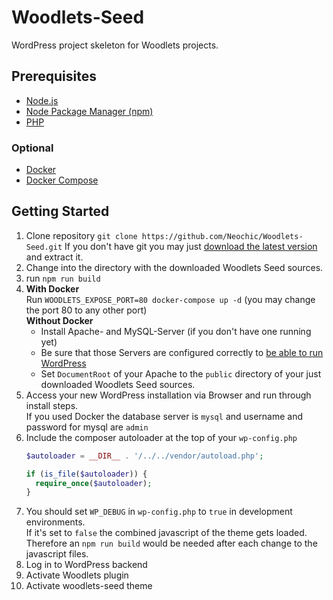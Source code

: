 # Woodlets-Seed
WordPress project skeleton for Woodlets projects.

## Prerequisites
* [Node.js](https://nodejs.org/)
* [Node Package Manager (npm)](https://www.npmjs.com/)
* [PHP](http://www.php.net/)

### Optional
* [Docker](https://docs.docker.com/)
* [Docker Compose](https://docs.docker.com/compose/)

## Getting Started
1. Clone repository ```git clone https://github.com/Neochic/Woodlets-Seed.git```
   If you don't have git you may just [download the latest version](https://github.com/Neochic/Woodlets/archive/master.zip) and extract it.
2. Change into the directory with the downloaded Woodlets Seed sources.
3. run ```npm run build```
4. **With Docker**  
   Run ```WOODLETS_EXPOSE_PORT=80 docker-compose up -d``` (you may change the port 80 to any other port)  
   **Without Docker**
   * Install Apache- and MySQL-Server (if you don't have one running yet)
   * Be sure that those Servers are configured correctly to [be able to run WordPress](https://wordpress.org/about/requirements/)
   * Set ```DocumentRoot``` of your Apache to the ```public``` directory of your just downloaded Woodlets Seed sources.
5. Access your new WordPress installation via Browser and run through install steps.  
   If you used Docker the database server is ```mysql``` and username and password for mysql are ```admin```
6. Include the composer autoloader at the top of your ```wp-config.php```
   ```php
   $autoloader = __DIR__ . '/../../vendor/autoload.php';

   if (is_file($autoloader)) {
     require_once($autoloader);
   }
   ```
7. You should set ```WP_DEBUG``` in ```wp-config.php``` to ```true``` in development environments.  
   If it's set to ```false``` the combined javascript of the theme gets loaded. Therefore an ```npm run build``` would be needed after each change to the javascript files.
8. Log in to WordPress backend
9. Activate Woodlets plugin
10. Activate woodlets-seed theme
